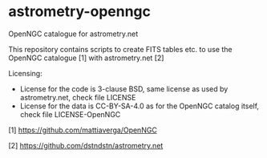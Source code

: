 # astrometry-openngc
OpenNGC catalogue for astrometry.net

This repository contains scripts to create FITS tables etc. to use the OpenNGC catalogue [1] with astrometry.net [2]

Licensing:
  * License for the code is 3-clause BSD, same license as used by astrometry.net, check file LICENSE
  * License for the data is CC-BY-SA-4.0 as for the OpenNGC catalog itself, check file LICENSE-OpenNGC

[1] https://github.com/mattiaverga/OpenNGC

[2] https://github.com/dstndstn/astrometry.net
